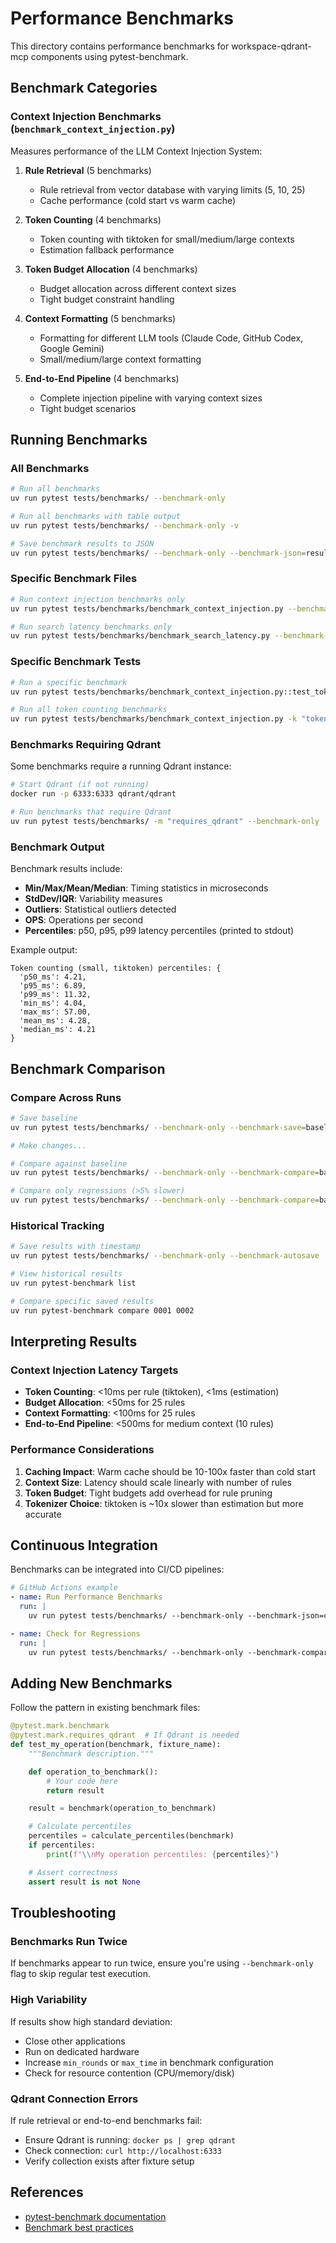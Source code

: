 # Performance Benchmarks

This directory contains performance benchmarks for workspace-qdrant-mcp components using pytest-benchmark.

## Benchmark Categories

### Context Injection Benchmarks (`benchmark_context_injection.py`)

Measures performance of the LLM Context Injection System:

1. **Rule Retrieval** (5 benchmarks)
   - Rule retrieval from vector database with varying limits (5, 10, 25)
   - Cache performance (cold start vs warm cache)

2. **Token Counting** (4 benchmarks)
   - Token counting with tiktoken for small/medium/large contexts
   - Estimation fallback performance

3. **Token Budget Allocation** (4 benchmarks)
   - Budget allocation across different context sizes
   - Tight budget constraint handling

4. **Context Formatting** (5 benchmarks)
   - Formatting for different LLM tools (Claude Code, GitHub Codex, Google Gemini)
   - Small/medium/large context formatting

5. **End-to-End Pipeline** (4 benchmarks)
   - Complete injection pipeline with varying context sizes
   - Tight budget scenarios

## Running Benchmarks

### All Benchmarks

```bash
# Run all benchmarks
uv run pytest tests/benchmarks/ --benchmark-only

# Run all benchmarks with table output
uv run pytest tests/benchmarks/ --benchmark-only -v

# Save benchmark results to JSON
uv run pytest tests/benchmarks/ --benchmark-only --benchmark-json=results.json
```

### Specific Benchmark Files

```bash
# Run context injection benchmarks only
uv run pytest tests/benchmarks/benchmark_context_injection.py --benchmark-only

# Run search latency benchmarks only
uv run pytest tests/benchmarks/benchmark_search_latency.py --benchmark-only
```

### Specific Benchmark Tests

```bash
# Run a specific benchmark
uv run pytest tests/benchmarks/benchmark_context_injection.py::test_token_counting_small_context_tiktoken --benchmark-only

# Run all token counting benchmarks
uv run pytest tests/benchmarks/benchmark_context_injection.py -k "token_counting" --benchmark-only
```

### Benchmarks Requiring Qdrant

Some benchmarks require a running Qdrant instance:

```bash
# Start Qdrant (if not running)
docker run -p 6333:6333 qdrant/qdrant

# Run benchmarks that require Qdrant
uv run pytest tests/benchmarks/ -m "requires_qdrant" --benchmark-only
```

### Benchmark Output

Benchmark results include:

- **Min/Max/Mean/Median**: Timing statistics in microseconds
- **StdDev/IQR**: Variability measures
- **Outliers**: Statistical outliers detected
- **OPS**: Operations per second
- **Percentiles**: p50, p95, p99 latency percentiles (printed to stdout)

Example output:

```
Token counting (small, tiktoken) percentiles: {
  'p50_ms': 4.21,
  'p95_ms': 6.89,
  'p99_ms': 11.32,
  'min_ms': 4.04,
  'max_ms': 57.00,
  'mean_ms': 4.28,
  'median_ms': 4.21
}
```

## Benchmark Comparison

### Compare Across Runs

```bash
# Save baseline
uv run pytest tests/benchmarks/ --benchmark-only --benchmark-save=baseline

# Make changes...

# Compare against baseline
uv run pytest tests/benchmarks/ --benchmark-only --benchmark-compare=baseline

# Compare only regressions (>5% slower)
uv run pytest tests/benchmarks/ --benchmark-only --benchmark-compare=baseline --benchmark-compare-fail=min:5%
```

### Historical Tracking

```bash
# Save results with timestamp
uv run pytest tests/benchmarks/ --benchmark-only --benchmark-autosave

# View historical results
uv run pytest-benchmark list

# Compare specific saved results
uv run pytest-benchmark compare 0001 0002
```

## Interpreting Results

### Context Injection Latency Targets

- **Token Counting**: <10ms per rule (tiktoken), <1ms (estimation)
- **Budget Allocation**: <50ms for 25 rules
- **Context Formatting**: <100ms for 25 rules
- **End-to-End Pipeline**: <500ms for medium context (10 rules)

### Performance Considerations

1. **Caching Impact**: Warm cache should be 10-100x faster than cold start
2. **Context Size**: Latency should scale linearly with number of rules
3. **Token Budget**: Tight budgets add overhead for rule pruning
4. **Tokenizer Choice**: tiktoken is ~10x slower than estimation but more accurate

## Continuous Integration

Benchmarks can be integrated into CI/CD pipelines:

```yaml
# GitHub Actions example
- name: Run Performance Benchmarks
  run: |
    uv run pytest tests/benchmarks/ --benchmark-only --benchmark-json=ci_results.json

- name: Check for Regressions
  run: |
    uv run pytest tests/benchmarks/ --benchmark-only --benchmark-compare=baseline --benchmark-compare-fail=min:10%
```

## Adding New Benchmarks

Follow the pattern in existing benchmark files:

```python
@pytest.mark.benchmark
@pytest.mark.requires_qdrant  # If Qdrant is needed
def test_my_operation(benchmark, fixture_name):
    """Benchmark description."""

    def operation_to_benchmark():
        # Your code here
        return result

    result = benchmark(operation_to_benchmark)

    # Calculate percentiles
    percentiles = calculate_percentiles(benchmark)
    if percentiles:
        print(f"\\nMy operation percentiles: {percentiles}")

    # Assert correctness
    assert result is not None
```

## Troubleshooting

### Benchmarks Run Twice

If benchmarks appear to run twice, ensure you're using `--benchmark-only` flag to skip regular test execution.

### High Variability

If results show high standard deviation:
- Close other applications
- Run on dedicated hardware
- Increase `min_rounds` or `max_time` in benchmark configuration
- Check for resource contention (CPU/memory/disk)

### Qdrant Connection Errors

If rule retrieval or end-to-end benchmarks fail:
- Ensure Qdrant is running: `docker ps | grep qdrant`
- Check connection: `curl http://localhost:6333`
- Verify collection exists after fixture setup

## References

- [pytest-benchmark documentation](https://pytest-benchmark.readthedocs.io/)
- [Benchmark best practices](https://pytest-benchmark.readthedocs.io/en/latest/usage.html#best-practices)
